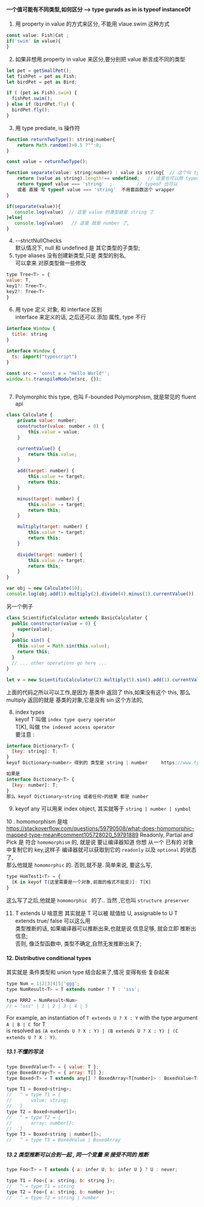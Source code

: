 #### 一个值可能有不同类型,如何区分 --> type gurads  as in is typeof instanceOf
 1.  用 property in value 的方式来区分, 不能用 vlaue.swim 这种方式  
```js
const value: Fish|Cat ;
if('swim' in value){   
}
```
2. 如果非想用 property in value 来区分,要分别把 value 断言成不同的类型  
```js
let pet = getSmallPet();
let fishPet = pet as Fish;
let birdPet = pet as Bird;

if ( (pet as Fish).swim) {
  fishPet.swim();
} else if (birdPet.fly) {
  birdPet.fly();
}
```
3. 用 type prediate, is 操作符  

```js
function returnTwoType(): string|number{
    return Math.random()>0.5 ?"":0;
}

const value = returnTwoType();

function separate(value: string|number) : value is string{  // 这个叫 type  predicate 
    return (value as string).length!== undefined;   // 这里也可以用 typeof  替换   
    return typeof value === 'string'  ;         // typeof 也可以
    或者 直接 写 typeof value === 'string'  不用套函数这个 wrapper 
}

if(separate(value)){
   console.log(value)  // 这里 value 的类型就是 string 了
}else{
   console.log(value)   // 这里 就是 number 了,
}
```

4. --strictNullChecks  
默认情况下, null 和 undefined 是 其它类型的子类型;  
5. type aliases
没有创建新类型,只是 类型的别名,  
可以拿来 对原类型做一些修改  
```js
type Tree<T> = {
value: T,
key1?: Tree<T>,
key2?: Tree<T>
}
```

6. 用 type 定义 对象, 和 interface 区别  
interface 来定义的话, 之后还可以 添加 属性, type 不行  
```js
interface Window {
  title: string
}

interface Window {
  ts: import("typescript")
}

const src = 'const a = "Hello World"';
window.ts.transpileModule(src, {});
        
```
7. Polymorphic this type, 也叫 F-bounded Polymorphism, 就是常见的 fluent api 
```js
class Calculate {
    private value: number;
    constructor(value: number = 0) {
        this.value = value;
    }

    currentValue() {
        return this.value;
    }

    add(target: number) {
        this.value += target;
        return this;
    }

    minus(target: number) {
        this.value -= target;
        return this;
    }

    multiply(target: number) {
        this.value *= target;
        return this;
    }

    divide(target: number) {
        this.value /= target;
        return this;
    }
}

var obj = new Calculate(10);
console.log(obj.add(1).multiply(2).divide(4).minus(1).currentValue())
```

另一个例子  
```js
class ScientificCalculator extends BasicCalculator {
  public constructor(value = 0) {
    super(value);
  }
  public sin() {
    this.value = Math.sin(this.value);
    return this;
  }
  // ... other operations go here ...
}

let v = new ScientificCalculator(2).multiply(5).sin().add(1).currentValue();  
```
上面的代码之所以可以工作,是因为 基类中 返回了 this,如果没有这个 this, 那么 multiply 返回的就是 基类的对象,它是没有 sin 这个方法的,  

8. index types  
keyof T 叫做 `index type query operator`     
 T[K],  叫做 `the indexed access operator`  
 要注意 : 
```js
interface Dictionary<T> {
  [key: string]: T;
}
keyof Dictionary<number> 得到的 类型是 string | number     https://www.typescriptlang.org/docs/handbook/advanced-types.html#index-types-and-index-signatures

如果是 
interface Dictionary<T> {
  [key: number]: T;
}
那么 keyof Dictionary<string 或者任何>的结果 都是 number  

```

9. keyof any 可以用来 index object, 其实就等于  `string | number | symbol`

10 . homomorphism 是啥  
https://stackoverflow.com/questions/59790508/what-does-homomorphic-mapped-type-mean#comment105728020_59791889
Readonly, Partial and Pick 是 符合 `homomorphism` 的,
就是说 要让编译器知道 你想 从一个 已有的 对象中复制它的 key,这样子 编译器就可以获取到它的 `readonly` 以及 `optional` 的状态了,  
那么他就是 `homomorphic` 的. 否则,就不是. 简单来说, 要这么写, 
```js
type HomTest1<T> = {
  [K in keyof T(这里需要是一个对象,前面的格式不能变)]: T[K]
}
```
这么写了之后,他就是 `homomorphic ` 的了.. 当然 ,它也叫  `structure preserver` 

11. T extends  U 啥意思 
其实就是 T 可以被 赋值给 U, assignable to U 
T extends true/ false 可以这么用  
类型推断的话, 如果编译器可以推断出来,也就是说 信息足够, 就会立即 推断出 信息;  
否则, 像泛型函数中, 类型不确定,自然无发推断出来了;  


#### 12. Distributive conditional types
其实就是 条件类型和 union type 结合起来了,情况 变得有些 复杂起来  
```js
type Num = 1|2|3|4|5|'ggg';
type NumResult<T> = T extends number ? T : 'sss';

type RRR2 = NumResult<Num>
// = "sss" | 1 | 2 | 3 | 4 | 5
```
For example, an instantiation of `T extends U ? X : Y` with the type argument `A | B | C `for T   
is resolved as `(A extends U ? X : Y) | (B extends U ? X : Y) | (C extends U ? X : Y)`.

##### 13.1 不懂的写法
```js
type BoxedValue<T> = { value: T };
type BoxedArray<T> = { array: T[] };
type Boxed<T> = T extends any[] ? BoxedArray<T[number]> : BoxedValue<T>;   // 这个T[number]

type T1 = Boxed<string>;
//   ^ = type T1 = {
//       value: string;
//   }
type T2 = Boxed<number[]>;
//   ^ = type T2 = {
//       array: number[];
//   }
type T3 = Boxed<string | number[]>;
//   ^ = type T3 = BoxedValue | BoxedArray
```
##### 13.2 类型推断可以合到一起  , 同一个变量 来 接受不同的 推断  
```js
type Foo<T> = T extends { a: infer U; b: infer U } ? U : never;

type T1 = Foo<{ a: string; b: string }>;
//   ^ = type T1 = string
type T2 = Foo<{ a: string; b: number }>;
//   ^ = type T2 = string | number
```
